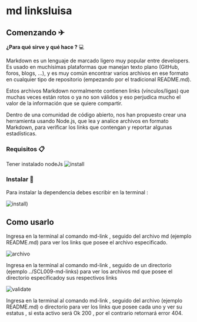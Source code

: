 # md linksluisa




## Comenzando ✈
**¿Para qué sirve y qué hace ?** 💻

Markdown es un lenguaje de marcado ligero muy popular entre developers. Es usado en muchísimas plataformas que manejan texto plano (GitHub, foros, blogs, ...), y es muy común encontrar varios archivos en ese formato en cualquier tipo de repositorio (empezando por el tradicional README.md).

Estos archivos Markdown normalmente contienen links (vínculos/ligas) que muchas veces están rotos o ya no son válidos y eso perjudica mucho el valor de la información que se quiere compartir.

Dentro de una comunidad de código abierto, nos han propuesto crear una herramienta usando Node.js, que lea y analice archivos en formato Markdown, para verificar los links que contengan y reportar algunas estadísticas.

### Requisitos 📋

Tener instalado nodeJs
![install](https://i.blogs.es/4e5c86/650_1000_node/450_1000.jpeg)


### Instalar 🔧

Para instalar la dependencia debes escribir en la terminal :


![install](https://img.fenixzone.net/i/pumskKQ.png))


## Como usarlo

 Ingresa en la terminal al comando md-link , seguido del archivo md (ejemplo README.md) para ver los links que posee el archivo especificado.

 
![archivo](https://img.fenixzone.net/i/p9TqYPe.png)

Ingresa en la terminal al comando md-link , seguido de un directorio (ejemplo ../SCL009-md-links) para ver los archivos md que posee el directorio especificadoy sus respectivos links

![validate](https://img.fenixzone.net/i/4EZFsNf.png)

Ingresa en la terminal al comando md-link , seguido del archivo (ejemplo README.md) o directorio para ver los links que posee cada uno y ver su estatus , si esta activo será  Ok 200 , por el contrario retornará error 404.